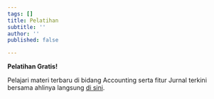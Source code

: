 ```yaml
---
tags: []
title: Pelatihan
subtitle: ''
author: ''
published: false

---
```

**Pelatihan Gratis!**

Pelajari materi terbaru di bidang Accounting serta fitur Jurnal terkini bersama ahlinya langsung [di sini](https://docs.google.com/presentation/d/18zcixzq4CTEBqkTGZ3f5bRlqj-SSYylEktL2agkmcLU/preview?edit&slide=id.g8a2cae1711_0_101).